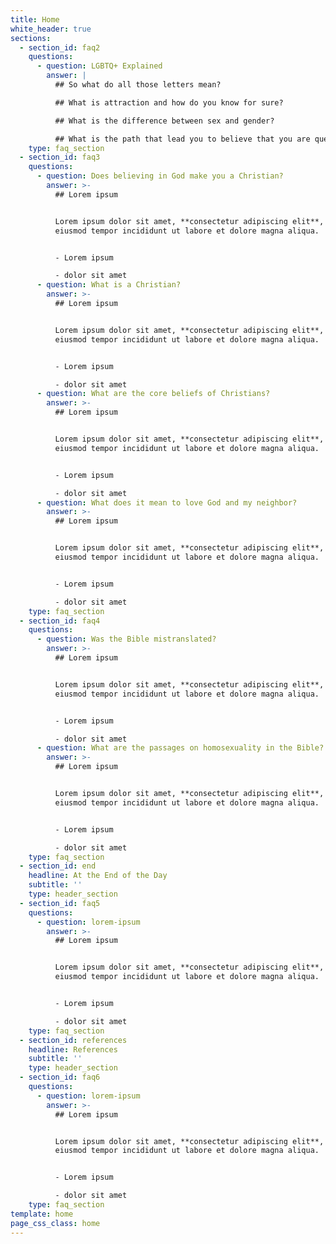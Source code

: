 ```yaml
---
title: Home
white_header: true
sections:
  - section_id: faq2
    questions:
      - question: LGBTQ+ Explained
        answer: |
          ## So what do all those letters mean?

          ## What is attraction and how do you know for sure?

          ## What is the difference between sex and gender?

          ## What is the path that lead you to believe that you are queer?
    type: faq_section
  - section_id: faq3
    questions:
      - question: Does believing in God make you a Christian?
        answer: >-
          ## Lorem ipsum


          Lorem ipsum dolor sit amet, **consectetur adipiscing elit**, sed do
          eiusmod tempor incididunt ut labore et dolore magna aliqua.


          - Lorem ipsum

          - dolor sit amet
      - question: What is a Christian?
        answer: >-
          ## Lorem ipsum


          Lorem ipsum dolor sit amet, **consectetur adipiscing elit**, sed do
          eiusmod tempor incididunt ut labore et dolore magna aliqua.


          - Lorem ipsum

          - dolor sit amet
      - question: What are the core beliefs of Christians?
        answer: >-
          ## Lorem ipsum


          Lorem ipsum dolor sit amet, **consectetur adipiscing elit**, sed do
          eiusmod tempor incididunt ut labore et dolore magna aliqua.


          - Lorem ipsum

          - dolor sit amet
      - question: What does it mean to love God and my neighbor?
        answer: >-
          ## Lorem ipsum


          Lorem ipsum dolor sit amet, **consectetur adipiscing elit**, sed do
          eiusmod tempor incididunt ut labore et dolore magna aliqua.


          - Lorem ipsum

          - dolor sit amet
    type: faq_section
  - section_id: faq4
    questions:
      - question: Was the Bible mistranslated?
        answer: >-
          ## Lorem ipsum


          Lorem ipsum dolor sit amet, **consectetur adipiscing elit**, sed do
          eiusmod tempor incididunt ut labore et dolore magna aliqua.


          - Lorem ipsum

          - dolor sit amet
      - question: What are the passages on homosexuality in the Bible?
        answer: >-
          ## Lorem ipsum


          Lorem ipsum dolor sit amet, **consectetur adipiscing elit**, sed do
          eiusmod tempor incididunt ut labore et dolore magna aliqua.


          - Lorem ipsum

          - dolor sit amet
    type: faq_section
  - section_id: end
    headline: At the End of the Day
    subtitle: ''
    type: header_section
  - section_id: faq5
    questions:
      - question: lorem-ipsum
        answer: >-
          ## Lorem ipsum


          Lorem ipsum dolor sit amet, **consectetur adipiscing elit**, sed do
          eiusmod tempor incididunt ut labore et dolore magna aliqua.


          - Lorem ipsum

          - dolor sit amet
    type: faq_section
  - section_id: references
    headline: References
    subtitle: ''
    type: header_section
  - section_id: faq6
    questions:
      - question: lorem-ipsum
        answer: >-
          ## Lorem ipsum


          Lorem ipsum dolor sit amet, **consectetur adipiscing elit**, sed do
          eiusmod tempor incididunt ut labore et dolore magna aliqua.


          - Lorem ipsum

          - dolor sit amet
    type: faq_section
template: home
page_css_class: home
---
```

